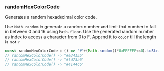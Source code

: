 ### randomHexColorCode

Generates a random hexadecimal color code.

Use `Math.random` to generate a random number and limit that number to fall in between 0 and 16 using `Math.floor`. Use the generated random number as index to access a character from 0 to F. Append it to `color` till the length is not `7`.  

```js
const randomHexColorCode = () => '#'+(Math.random()*0xFFFFFF<<0).toString(16);
// randomHexColorCode() -> "#e34155"
// randomHexColorCode() -> "#fd73a6"
// randomHexColorCode() -> "#4144c6"
```
